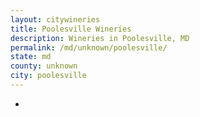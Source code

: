 ```yaml
---
layout: citywineries
title: Poolesville Wineries
description: Wineries in Poolesville, MD
permalink: /md/unknown/poolesville/
state: md
county: unknown
city: poolesville
---
```

-

